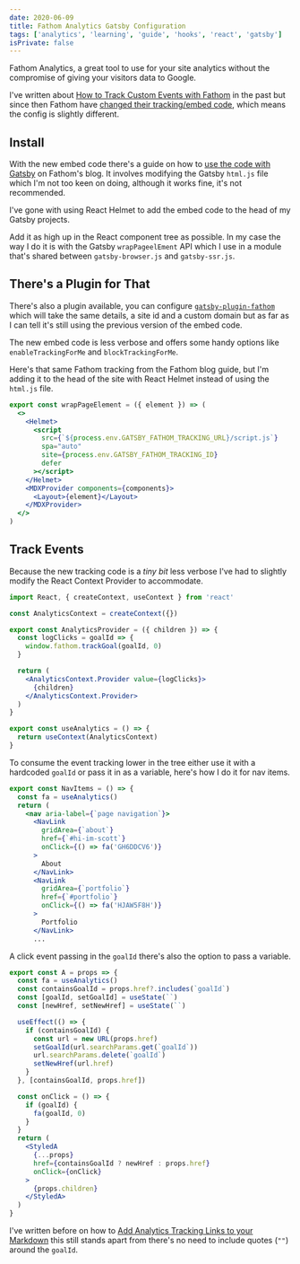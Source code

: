 ```yaml
---
date: 2020-06-09
title: Fathom Analytics Gatsby Configuration
tags: ['analytics', 'learning', 'guide', 'hooks', 'react', 'gatsby']
isPrivate: false
---
```


Fathom Analytics, a great tool to use for your site analytics without
the compromise of giving your visitors data to Google.

I've written about [How to Track Custom Events with Fathom] in the
past but since then Fathom have [changed their tracking/embed code],
which means the config is slightly different.

## Install

With the new embed code there's a guide on how to [use the code with
Gatsby] on Fathom's blog. It involves modifying the Gatsby `html.js`
file which I'm not too keen on doing, although it works fine, it's not
recommended.

I've gone with using React Helmet to add the embed code to the head of
my Gatsby projects.

Add it as high up in the React component tree as possible. In my case
the way I do it is with the Gatsby `wrapPageelEment` API which I use
in a module that's shared between `gatsby-browser.js` and
`gatsby-ssr.js`.

## There's a Plugin for That

There's also a plugin available, you can configure
[`gatsby-plugin-fathom`] which will take the same details, a site id
and a custom domain but as far as I can tell it's still using the
previous version of the embed code.

The new embed code is less verbose and offers some handy options like
`enableTrackingForMe` and `blockTrackingForMe`.

Here's that same Fathom tracking from the Fathom blog guide, but I'm
adding it to the head of the site with React Helmet instead of using
the `html.js` file.

```jsx
export const wrapPageElement = ({ element }) => (
  <>
    <Helmet>
      <script
        src={`${process.env.GATSBY_FATHOM_TRACKING_URL}/script.js`}
        spa="auto"
        site={process.env.GATSBY_FATHOM_TRACKING_ID}
        defer
      ></script>
    </Helmet>
    <MDXProvider components={components}>
      <Layout>{element}</Layout>
    </MDXProvider>
  </>
)
```

## Track Events

Because the new tracking code is a _tiny bit_ less verbose I've had to
slightly modify the React Context Provider to accommodate.

```jsx
import React, { createContext, useContext } from 'react'

const AnalyticsContext = createContext({})

export const AnalyticsProvider = ({ children }) => {
  const logClicks = goalId => {
    window.fathom.trackGoal(goalId, 0)
  }

  return (
    <AnalyticsContext.Provider value={logClicks}>
      {children}
    </AnalyticsContext.Provider>
  )
}

export const useAnalytics = () => {
  return useContext(AnalyticsContext)
}
```

To consume the event tracking lower in the tree either use it with a
hardcoded `goalId` or pass it in as a variable, here's how I do it for
nav items.

```jsx
export const NavItems = () => {
  const fa = useAnalytics()
  return (
    <nav aria-label={`page navigation`}>
      <NavLink
        gridArea={`about`}
        href={`#hi-im-scott`}
        onClick={() => fa('GH6DDCV6')}
      >
        About
      </NavLink>
      <NavLink
        gridArea={`portfolio`}
        href={`#portfolio`}
        onClick={() => fa('HJAW5F8H')}
      >
        Portfolio
      </NavLink>
      ...
```

A click event passing in the `goalId` there's also the option to pass
a variable.

```jsx
export const A = props => {
  const fa = useAnalytics()
  const containsGoalId = props.href?.includes(`goalId`)
  const [goalId, setGoalId] = useState(``)
  const [newHref, setNewHref] = useState(``)

  useEffect(() => {
    if (containsGoalId) {
      const url = new URL(props.href)
      setGoalId(url.searchParams.get(`goalId`))
      url.searchParams.delete(`goalId`)
      setNewHref(url.href)
    }
  }, [containsGoalId, props.href])

  const onClick = () => {
    if (goalId) {
      fa(goalId, 0)
    }
  }
  return (
    <StyledA
      {...props}
      href={containsGoalId ? newHref : props.href}
      onClick={onClick}
    >
      {props.children}
    </StyledA>
  )
}
```

I've written before on how to [Add Analytics Tracking Links to your
Markdown] this still stands apart from there's no need to include
quotes (`""`) around the `goalId`.

<!-- Links -->

[how to track custom events with fathom]:
  http://localhost:4512/2020/01/02/track-custom-events-with-fathom-analytics
[changed their tracking/embed code]:
  https://usefathom.com/support/tracking
[use the code with gatsby]:
  https://usefathom.com/integrations/gatsbyjs
[`gatsby-plugin-fathom`]:
  https://www.gatsbyjs.com/packages/gatsby-plugin-fathom/
[add analytics tracking links to your markdown]:
  https://scottspence.com/posts/add-tracking-links-to-your-markdown/
